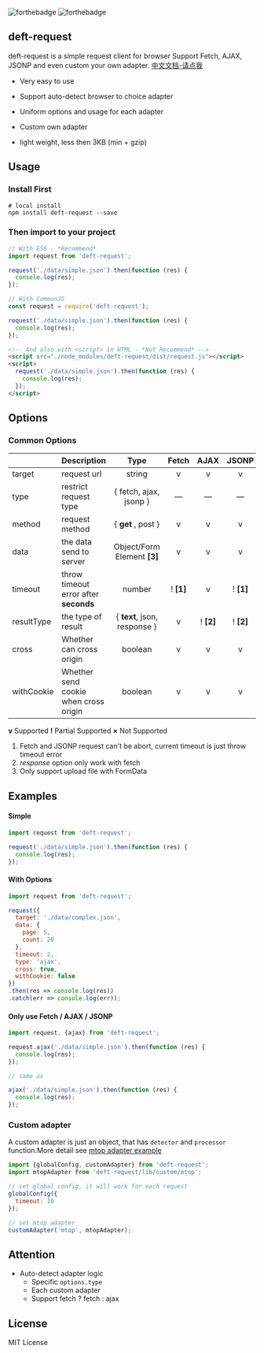 ![forthebadge](http://forthebadge.com/images/badges/uses-js.svg) ![forthebadge](http://forthebadge.com/images/badges/built-with-love.svg)

## deft-request
deft-request is a simple request client for browser
Support Fetch, AJAX, JSONP and even custom your own adapter.
[中文文档-请点我](https://github.com/deft-party/deft-request/blob/master/README-zhCN.md)

- Very easy to use

- Support auto-detect browser to choice adapter

- Uniform options and usage for each adapter

- Custom own adapter

- light weight, less then 3KB (min + gzip)



## Usage

### Install First

```shell
# local install
npm install deft-request --save
```



### Then import to your project

```javascript
// With ES6 - *Recommend*
import request from 'deft-request';

request('./data/simple.json').then(function (res) {
  console.log(res);
});
```

```javascript
// With CommonJS
const request = require('deft-request');

request('./data/simple.json').then(function (res) {
  console.log(res);
});
```

```html
<!-- And also with <script> in HTML - *Not Recommend* -->
<script src="./node_modules/deft-request/dist/request.js"></script>
<script>
  request('./data/simple.json').then(function (res) {
    console.log(res);
  });
</script>
```



## Options

### Common Options

|            | Description                           |             Type             |   Fetch   |   AJAX    |   JSONP   |
| ---------- | :------------------------------------ | :--------------------------: | :-------: | :-------: | :-------: |
| target     | request url                           |            string            |     v     |     v     |     v     |
| type       | restrict request type                 |    { fetch, ajax, jsonp }    |     —     |     —     |     —     |
| method     | request method                        |      { **get** , post }      |     v     |     v     |     v     |
| data       | the data send to server               | Object/Form Element **[3]**  |     v     |     v     |     v     |
| timeout    | throw timeout error after **seconds** |            number            | ! **[1]** |     v     | ! **[1]** |
| resultType | the type of result                    | { **text**, json, response } |     v     | ! **[2]** | ! **[2]** |
| cross      | Whether can cross origin              |           boolean            |     v     |     v     |     v     |
| withCookie | Whether send cookie when cross origin |           boolean            |     v     |     v     |     v     |

**v**  Supported      **!** Partial Supported      **×** Not Supported

1. Fetch and JSONP request can't be abort, current timeout is just throw timeout error
2. *response* option only work with fetch
3. Only support upload file with FormData



## Examples

#### Simple

```javascript
import request from 'deft-request';

request('./data/simple.json').then(function (res) {
  console.log(res);
});
```



#### With Options

```javascript
import request from 'deft-request';

request({
  target: './data/complex.json',
  data: {
    page: 5,
    count: 20
  },
  timeout: 2, 
  type: 'ajax',
  cross: true,
  withCookie: false
})
.then(res => console.log(res))
.catch(err => console.log(err));
```



#### Only use Fetch / AJAX / JSONP

```javascript
import request, {ajax} from 'deft-request';

request.ajax('./data/simple.json').then(function (res) {
  console.log(res);
});

// same as

ajax('./data/simple.json').then(function (res) {
  console.log(res);
});
```



### Custom adapter

A custom adapter is just an object, that has `detector` and `processor` function.More detail see [mtop adapter example](https://github.com/Joker-Jelly/deft-request/blob/master/lib/custom/mtop.js)

```javascript
import {globalConfig, customAdapter} from 'deft-request';
import mtopAdapter from 'deft-request/lib/custom/mtop';

// set global config, it will work for each request
globalConfig({
  timeout: 10
});

// set mtop adapter
customAdapter('mtop', mtopAdapter);
```



## Attention

- Auto-detect adapter logic
  - Specific `options.type`
  - Each custom adapter
  - Support fetch ? fetch : ajax




## License

MIT License